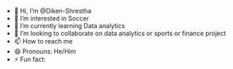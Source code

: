 - 👋 Hi, I’m @Diken-Shrestha
- 👀 I’m interested in Soccer
- 🌱 I’m currently learning Data analytics
- 💞️ I’m looking to collaborate on data analytics or sports or finance project
- 📫 How to reach me 
- 😄 Pronouns: He/Him
- ⚡ Fun fact: 

<!---
Diken-Shrestha/Diken-Shrestha is a ✨ special ✨ repository because its `README.md` (this file) appears on your GitHub profile.
You can click the Preview link to take a look at your changes.
--->
